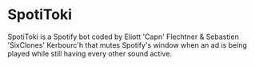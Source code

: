# SpotiToki
SpotiToki is a Spotify bot coded by Eliott 'Capn' Flechtner & Sebastien 'SixClones' Kerbourc'h that mutes Spotify's window when an ad is being played while still having every other sound active.
